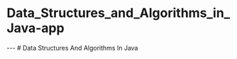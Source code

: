 # Data_Structures_and_Algorithms_in_Java-app
---    #              Data Structures And Algorithms In Java
